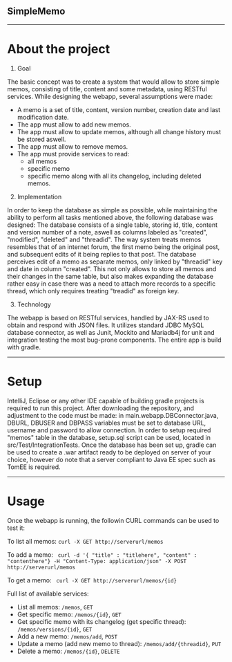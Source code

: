 ## SimpleMemo
---
# About the project

1. Goal

The basic concept was to create a system that would allow to store simple memos, consisting of title, content and some metadata, using RESTful services. While designing the webapp, several assumptions were made:
- A memo is a set of title, content, version number, creation date and last modification date.
- The app must allow to add new memos.
- The app must allow to update memos, although all change history must be stored aswell.
- The app must allow to remove memos.
- The app must provide services to read:
  - all memos
  - specific memo
  - specific memo along with all its changelog, including deleted memos.
  
2. Implementation

In order to keep the database as simple as possible, while maintaining the ability to perform all tasks mentioned above, the following database was designed:
The database consists of a single table, storing id, title, content and version number of a note, aswell as columns labeled as "created", "modified", "deleted" and "threadid".
The way system treats memos resembles that of an internet forum, the first memo being the original post, and subsequent edits of it being replies to that post. The database perceives edit of a memo as separate memos, only linked by "threadid" key and date in column "created".
This not only allows to store all memos and their changes in the same table, but also makes expanding the database rather easy in case there was a need to attach more records to a specific thread, which only requires treating "treadid" as foreign key.

3. Technology

The webapp is based on RESTful services, handled by JAX-RS used to obtain and respond with JSON files. It utilizes standard JDBC MySQL database connector, as well as Junit, Mockito and Mariadb4j for unit and integration testing the most bug-prone components.
The entire app is build with gradle.

---

# Setup

IntelliJ, Eclipse or any other IDE capable of building gradle projects is required to run this project.
After downloading the repository, and adjustment to the code must be made: in main.webapp.DBConnector.java, DBURL, DBUSER and DBPASS variables must be set to database URL, username and password to allow connection.
In order to setup required "memos" table in the database, setup.sql script can be used, located in src/Test/IntegrationTests.
Once the database has been set up, gradle can be used to create a .war artifact ready to be deployed on server of your choice, however do note that a server compliant to Java EE spec such as TomEE is required.

---

# Usage

Once the webapp is running, the followin CURL commands can be used to test it:

To list all memos:
```curl -X GET http://serverurl/memos```

To add a memo:
``` curl -d '{ "title" : "titlehere", "content" : "contenthere"} -H "Content-Type: application/json" -X POST http://serverurl/memos```

To get a memo:
``` curl -X GET http://serverurl/memos/{id}```

Full list of available services:
- List all memos: ```/memos```, ```GET```
- Get specific memo: ```/memos/{id}```, ```GET```
- Get specific memo with its changelog (get specific thread): ```/memos/versions/{id}```, ```GET```
- Add a new memo: ```/memos/add```, ```POST```
- Update a memo (add new memo to thread): ```/memos/add/{threadid}```, ```PUT```
- Delete a memo: ```/memos/{id}```, ```DELETE```
